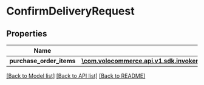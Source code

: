# ConfirmDeliveryRequest

## Properties
Name | Type | Description | Notes
------------ | ------------- | ------------- | -------------
**purchase_order_items** | [**\com.volocommerce.api.v1.sdk.invoker\com.volocommerce.api.v1.sdk.model\ConfirmPurchaseOrderItems[]**](ConfirmPurchaseOrderItems.md) |  | [optional] 

[[Back to Model list]](../README.md#documentation-for-models) [[Back to API list]](../README.md#documentation-for-api-endpoints) [[Back to README]](../README.md)


